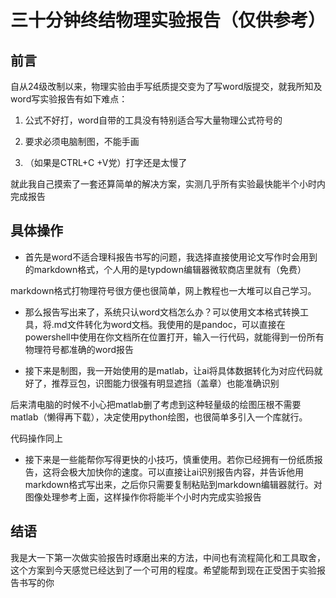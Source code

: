 # 三十分钟终结物理实验报告（仅供参考）

## 前言

自从24级改制以来，物理实验由手写纸质提交变为了写word版提交，就我所知及word写实验报告有如下难点：

1. 公式不好打，word自带的工具没有特别适合写大量物理公式符号的

2. 要求必须电脑制图，不能手画

3. （如果是CTRL+C +V党）打字还是太慢了

就此我自己摸索了一套还算简单的解决方案，实测几乎所有实验最快能半个小时内完成报告

## 具体操作

- 首先是word不适合理科报告书写的问题，我选择直接使用论文写作时会用到的markdown格式，个人用的是typdown编辑器微软商店里就有（免费）

markdown格式打物理符号很方便也很简单，网上教程也一大堆可以自己学习。

- 那么报告写出来了，系统只认word文档怎么办？可以使用文本格式转换工具，将.md文件转化为word文档。我使用的是pandoc，可以直接在powershell中使用在你文档所在位置打开，输入一行代码，就能得到一份所有物理符号都准确的word报告

- 接下来是制图，我一开始使用的是matlab，让ai将具体数据转化为对应代码就好了，推荐豆包，识图能力很强有明显遮挡（盖章）也能准确识别

后来清电脑的时候不小心把matlab删了考虑到这种轻量级的绘图压根不需要matlab（懒得再下载），决定使用python绘图，也很简单多引入一个库就行。

代码操作同上

- 接下来是一些能帮你写得更快的小技巧，慎重使用。若你已经拥有一份纸质报告，这将会极大加快你的速度。可以直接让ai识别报告内容，并告诉他用markdown格式写出来，之后你只需要复制粘贴到markdown编辑器就行。对图像处理参考上面，这样操作你将能半个小时内完成实验报告

## 结语

我是大一下第一次做实验报告时琢磨出来的方法，中间也有流程简化和工具取舍，这个方案到今天感觉已经达到了一个可用的程度。希望能帮到现在正受困于实验报告书写的你
